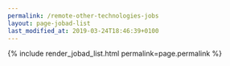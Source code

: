 ```yaml
---
permalink: /remote-other-technologies-jobs
layout: page-jobad-list
last_modified_at: 2019-03-24T18:46:39+0100
---
```

{% include render_jobad_list.html permalink=page.permalink %}
